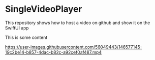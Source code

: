 # SingleVideoPlayer
This repository shows how to host a video on github and show it on the SwiftUI app

This is some content


https://user-images.githubusercontent.com/56049443/146577145-19c2be14-b857-4dac-b82c-a92cef0af487.mp4

